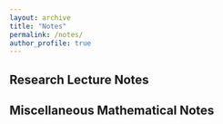 ```yaml
---
layout: archive
title: "Notes"
permalink: /notes/
author_profile: true
---
```


## Research Lecture Notes 

## Miscellaneous Mathematical Notes

